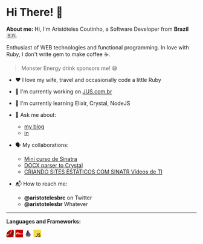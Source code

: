 # Hi There! 👋

**About me:** 
Hi, I'm Aristóteles Coutinho, a Software Developer from **Brazil** 🇧🇷. 

Enthusiast of WEB technologies and functional programming. In love with Ruby, I don't write gem to make coffee ☕️.

> Monster Energy drink sponsors me! 😅

- ❤ I love my wife, travel and occasionally code a little Ruby
- 🚀 I'm currently working on [JUS.com.br](https://jus.com.br)
- 🌱 I'm currently learning Elixir, Crystal, NodeJS
- 💬 Ask me about:
  - [my blog](https://aristotelescoutinho.com.br)
  - [in](https://www.linkedin.com/in/aristotelescoutinho/)
- 🗣 My collaborations:
  - [Mini curso de Sinatra](https://www.youtube.com/watch?v=Vg3Y0Sc45Go&list=PLwRtxJP952X92ebF3kcXWBMNvf1zQgBNA)
  - [DOCX parser to Crystal](https://github.com/aristotelesbr2014/docx_cr_converter)
  - [CRIANDO SITES ESTÁTICOS COM SINATR Vídeos de TI](https://videosdeti.com.br/criando-sites-estaticos-com-sinatra/)

- 📬 How to reach me:
  - **@aristotelesbrc** on Twitter
  - **@aristotelesbr** Whatever

---
**Languages and Frameworks:**

<code><img height="20" src="https://raw.githubusercontent.com/github/explore/80688e429a7d4ef2fca1e82350fe8e3517d3494d/topics/ruby/ruby.png"></code>
<code><img height="20" src="https://raw.githubusercontent.com/github/explore/80688e429a7d4ef2fca1e82350fe8e3517d3494d/topics/rails/rails.png"></code>
<code><img height="20" src="./assets/elixir.png"></code>
<code><img height="20" src="https://raw.githubusercontent.com/github/explore/80688e429a7d4ef2fca1e82350fe8e3517d3494d/topics/javascript/javascript.png"></code>
